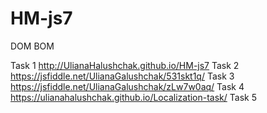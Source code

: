 # HM-js7

DOM BOM

Task 1
 http://UlianaHalushchak.github.io/HM-js7
Task 2 
 https://jsfiddle.net/UlianaGalushchak/531skt1q/
Task 3
 https://jsfiddle.net/UlianaGalushchak/zLw7w0aq/
Task 4
 https://ulianahalushchak.github.io/Localization-task/
Task 5

